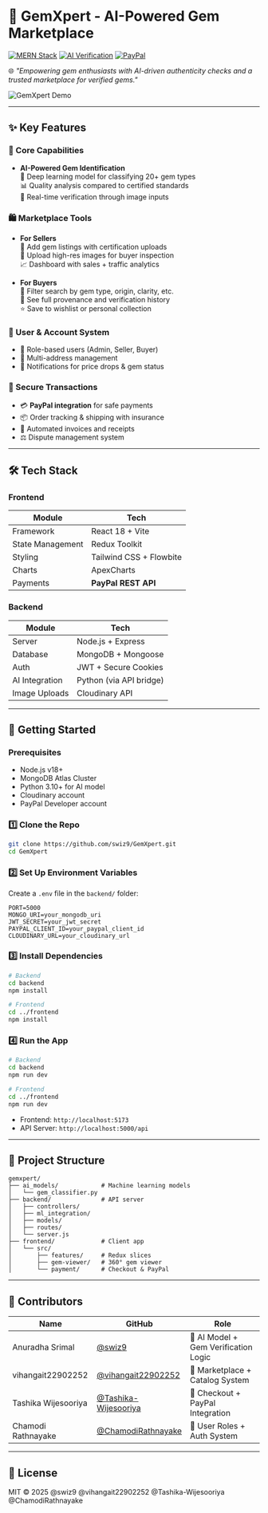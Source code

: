 
# 💎 GemXpert - AI-Powered Gem Marketplace

[![MERN Stack](https://img.shields.io/badge/MERN-Full%20Stack-blue?style=flat&logo=mongodb&logoColor=white)](https://www.mongodb.com/mern-stack)
[![AI Verification](https://img.shields.io/badge/AI-Gem%20Verification-FF6F00?style=flat&logo=openai)](https://arxiv.org/abs/2108.07258)
[![PayPal](https://img.shields.io/badge/Payments-Powered%20by%20PayPal-00457C?style=flat&logo=paypal)](https://developer.paypal.com)

🌐 *"Empowering gem enthusiasts with AI-driven authenticity checks and a trusted marketplace for verified gems."*

![GemXpert Demo](https://via.placeholder.com/1280x500.png?text=GemXpert+AI+Marketplace+Preview)

---

## ✨ Key Features

### 🔬 Core Capabilities
- **AI-Powered Gem Identification**  
  🧠 Deep learning model for classifying 20+ gem types  
  📊 Quality analysis compared to certified standards  
  🧪 Real-time verification through image inputs

### 🛍️ Marketplace Tools
- **For Sellers**  
  💎 Add gem listings with certification uploads  
  📸 Upload high-res images for buyer inspection  
  📈 Dashboard with sales + traffic analytics

- **For Buyers**  
  🔎 Filter search by gem type, origin, clarity, etc.  
  📖 See full provenance and verification history  
  ⭐ Save to wishlist or personal collection

### 👥 User & Account System
- 👤 Role-based users (Admin, Seller, Buyer)  
- 📍 Multi-address management  
- 🔔 Notifications for price drops & gem status

### 🛒 Secure Transactions
- 💳 **PayPal integration** for safe payments  
- 📦 Order tracking & shipping with insurance  
- 🧾 Automated invoices and receipts  
- ⚖️ Dispute management system

---

## 🛠 Tech Stack

### Frontend
| Module            | Tech                     |
|------------------|--------------------------|
| Framework        | React 18 + Vite          |
| State Management | Redux Toolkit            |
| Styling          | Tailwind CSS + Flowbite  |
| Charts           | ApexCharts               |
| Payments         | **PayPal REST API**      |

### Backend
| Module            | Tech                     |
|------------------|--------------------------|
| Server           | Node.js + Express        |
| Database         | MongoDB + Mongoose       |
| Auth             | JWT + Secure Cookies     |
| AI Integration   | Python (via API bridge)  |
| Image Uploads    | Cloudinary API           |

---

## 🚀 Getting Started

### Prerequisites
- Node.js v18+
- MongoDB Atlas Cluster
- Python 3.10+ for AI model
- Cloudinary account
- PayPal Developer account

### 1️⃣ Clone the Repo

```bash
git clone https://github.com/swiz9/GemXpert.git
cd GemXpert
```

### 2️⃣ Set Up Environment Variables

Create a `.env` file in the `backend/` folder:

```env
PORT=5000
MONGO_URI=your_mongodb_uri
JWT_SECRET=your_jwt_secret
PAYPAL_CLIENT_ID=your_paypal_client_id
CLOUDINARY_URL=your_cloudinary_url
```

### 3️⃣ Install Dependencies

```bash
# Backend
cd backend
npm install

# Frontend
cd ../frontend
npm install
```

### 4️⃣ Run the App

```bash
# Backend
cd backend
npm run dev

# Frontend
cd ../frontend
npm run dev
```

- Frontend: `http://localhost:5173`
- API Server: `http://localhost:5000/api`

---

## 📂 Project Structure

```
gemxpert/
├── ai_models/            # Machine learning models
│   └── gem_classifier.py
├── backend/              # API server
│   ├── controllers/
│   ├── ml_integration/
│   ├── models/
│   ├── routes/
│   └── server.js
├── frontend/             # Client app
│   └── src/
│       ├── features/     # Redux slices
│       ├── gem-viewer/   # 360° gem viewer
│       └── payment/      # Checkout & PayPal
```


---

## 🤝 Contributors

| Name                      | GitHub                                | Role                                              |
|---------------------------|----------------------------------------|---------------------------------------------------|
| Anuradha Srimal           | [@swiz9](https://github.com/swiz9)     | 🧠 AI Model + Gem Verification Logic               |
| vihangait22902252         | [@vihangait22902252](https://github.com/vihangait22902252) | 💎 Marketplace + Catalog System     |
| Tashika Wijesooriya       | [@Tashika-Wijesooriya](https://github.com/Tashika-Wijesooriya) | 🛒 Checkout + PayPal Integration |
| Chamodi Rathnayake        | [@ChamodiRathnayake](https://github.com/ChamodiRathnayake) | 👤 User Roles + Auth System          |

---

## 📄 License

MIT © 2025 @swiz9 @vihangait22902252 @Tashika-Wijesooriya @ChamodiRathnayake

